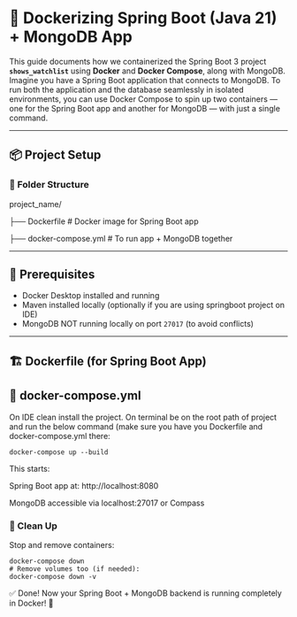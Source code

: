 # 🐳 Dockerizing Spring Boot (Java 21) + MongoDB App

This guide documents how we containerized the Spring Boot 3 project **`shows_watchlist`** using **Docker** and **Docker Compose**, along with MongoDB.
Imagine you have a Spring Boot application that connects to MongoDB. To run both the application and the database seamlessly in isolated environments, you can use Docker Compose to spin up two containers — one for the Spring Boot app and another for MongoDB — with just a single command.

---

## 📦 Project Setup

### 📁 Folder Structure

project_name/

├── Dockerfile # Docker image for Spring Boot app

├── docker-compose.yml # To run app + MongoDB together


---

## 🔧 Prerequisites

- Docker Desktop installed and running
- Maven installed locally (optionally if you are using springboot project on IDE)
- MongoDB NOT running locally on port `27017` (to avoid conflicts)

---

## 🏗️ Dockerfile (for Spring Boot App)

## 📜 docker-compose.yml

On IDE clean install the project.
On terminal be on the root path of project and run the below command (make sure you have you Dockerfile and docker-compose.yml there:
```
docker-compose up --build
```

This starts:

Spring Boot app at: http://localhost:8080

MongoDB accessible via localhost:27017 or Compass

### 🧹 Clean Up
Stop and remove containers:

```
docker-compose down
# Remove volumes too (if needed):
docker-compose down -v
```

✅ Done!
Now your Spring Boot + MongoDB backend is running completely in Docker! 🎉
